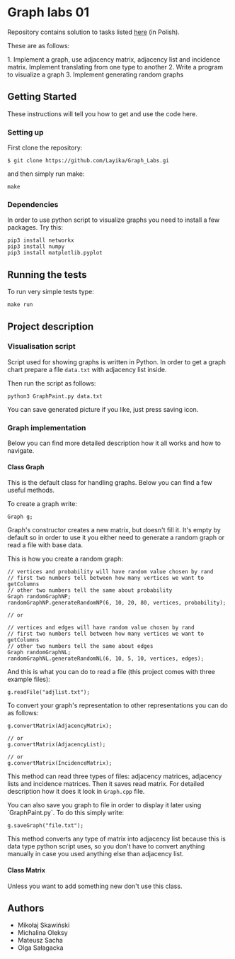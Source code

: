 # Graph labs 01

Repository contains solution to tasks listed [here](http://home.agh.edu.pl/~ewach/grafy/Zestaw_1.pdf) (in Polish).
<p>
These are as follows:
<p>
1. Implement a graph, use adjacency matrix, adjacency list and incidence matrix. Implement translating from one type to another
2. Write a program to visualize a graph
3. Implement generating random graphs

## Getting Started

These instructions will tell you how to get and use the code here.


### Setting up

First clone the repository:

```
$ git clone https://github.com/Layika/Graph_Labs.gi
```

and then simply run make:

```
make
```

### Dependencies

In order to use python script to visualize graphs you need to install a few packages. Try this:

```
pip3 install networkx
pip3 install numpy
pip3 install matplotlib.pyplot
```

## Running the tests

To run very simple tests type:

```
make run
```

## Project description

### Visualisation script

Script used for showing graphs is written in Python. In order to get a graph chart prepare a file `data.txt` with adjacency list inside.
<p>
Then run the script as follows:

```
python3 GraphPaint.py data.txt
```
You can save generated picture if you like, just press saving icon.


### Graph implementation

Below you can find more detailed description how it all works and how to navigate.

#### Class Graph

This is the default class for handling graphs. Below you can find a few useful methods.
<p><p>
To create a graph write:

```
Graph g;
```
Graph's constructor creates a new matrix, but doesn't fill it. It's empty by default so in order to use it you either need to generate a random graph or read a file with base data.
<p><p>
This is how you create a random graph:

```
// vertices and probability will have random value chosen by rand
// first two numbers tell between how many vertices we want to getColumns
// other two numbers tell the same about probability
Graph randomGraphNP;
randomGraphNP.generateRandomNP(6, 10, 20, 80, vertices, probability);

// or

// vertices and edges will have random value chosen by rand
// first two numbers tell between how many vertices we want to getColumns
// other two numbers tell the same about edges
Graph randomGraphNL;
randomGraphNL.generateRandomNL(6, 10, 5, 10, vertices, edges);
```

And this is what you can do to read a file (this project comes with three example files):

```
g.readFile("adjlist.txt");
```

To convert your graph's representation to other representations you can do as follows:

```
g.convertMatrix(AdjacencyMatrix);

// or
g.convertMatrix(AdjacencyList);

// or
g.convertMatrix(IncidenceMatrix);
```

This method can read three types of files: adjacency matrices, adjacency lists and incidence matrices. Then it saves read matrix. For detailed description how it does it look in `Graph.cpp` file.
<p><p>
You can also save you graph to file in order to display it later using `GraphPaint.py`. To do this simply write:

```
g.saveGraph("file.txt");
```

This method converts any type of matrix into adjacency list because this is data type python script uses, so you don't have to convert anything manually in case you used anything else than adjacency list.


#### Class Matrix

Unless you want to add something new don't use this class.


## Authors

* Mikołaj Skawiński
* Michalina Oleksy
* Mateusz Sacha
* Olga Sałagacka
